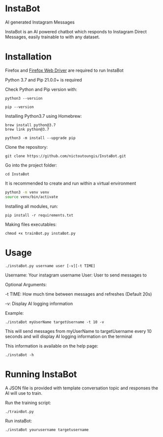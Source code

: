 # InstaBot

AI generated Instagram Messages

InstaBot is an AI powered chatbot which responds to Instagram Direct Messages, easily trainable to with any dataset.

# Installation

Firefox and [Firefox Web Driver](https://github.com/mozilla/geckodriver/releases) are required to run InstaBot

Python 3.7 and Pip 21.0.0+ is required

Check Python and Pip version with:

```python3 --version```

```pip --version```

Installing Python3.7 using Homebrew:

```
brew install python@3.7
brew link python@3.7

```

```python3 -m install --upgrade pip```

Clone the repository:

```git clone https://github.com/nictoutoungis/InstaBot.git```

Go into the project folder:

```cd InstaBot```

It is recommended to create and run within a virtual environment

```sh
python3 -m venv venv
source venv/bin/activate
````

Installing all modules, run:

```pip install -r requirements.txt```

Making files executables:

```chmod +x trainBot.py instaBot.py```

# Usage

```./instaBot.py username user [-v][-t TIME]```

Username: Your instagram username
User: User to send messages to

Optional Arguments:

-t TIME: How much time between messages and refreshes (Default 20s)

-v: Display AI logging information

Example:

```./instaBot myUserName targetUsername -t 10 -v```

This will send messages from myUserName to targetUsername every 10 seconds and will display AI logging information on the terminal

This information is available on the help page:

```./instaBot -h```


# Running InstaBot

A JSON file is provided with template conversation topic and responses the AI will use to train.

Run the training script:

```./trainBot.py```

Run instaBot:

```./instaBot yourusername targetusername```
